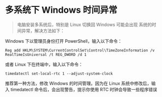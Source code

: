 # 多系统下 Windows 时间异常

> 电脑安装多系统后，特别是 Linux 切换回 Windows 可能会出现 系统的时间异常，解决方法如下：

Windows 下以管理员身份打开 PowerShell，输入以下命令：

```shell
Reg add HKLM\SYSTEM\CurrentControlSet\Control\TimeZoneInformation /v RealTimeIsUniversal /t REG_DWORD /d 1
```

或者 Linux 下在终端中，输入以下命令：

```shell
timedatectl set-local-rtc 1 --adjust-system-clock
```

推荐第一种方法，修改 Windows 的时间管理。因为在 Linux 系统中修改后，输入 timedatectl 命令后，会出现警告，提示你使用 RTC 时钟会导致一些程序错误
